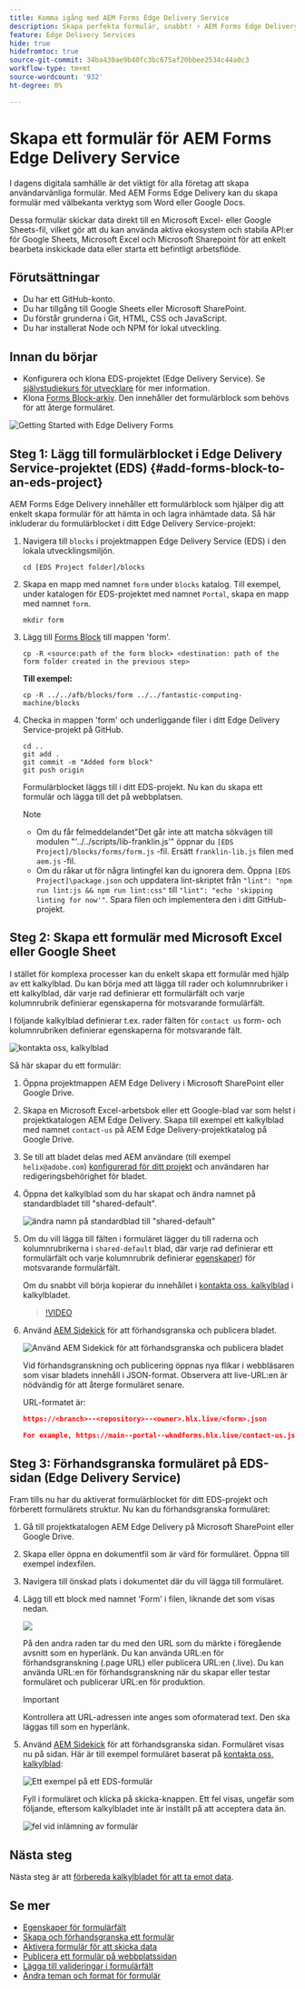 ```yaml
---
title: Komma igång med AEM Forms Edge Delivery Service
description: Skapa perfekta formulär, snabbt! ⚡ AEM Forms Edge Delivery, dokumentbaserad framtagning = blixtsnabb och SEO-anpassade formulär för nöjdare användare och sökmotorer.
feature: Edge Delivery Services
hide: true
hidefromtoc: true
source-git-commit: 34ba430ae9b40fc3bc675af20bbee2534c44a0c3
workflow-type: tm+mt
source-wordcount: '932'
ht-degree: 0%

---
```



# Skapa ett formulär för AEM Forms Edge Delivery Service

I dagens digitala samhälle är det viktigt för alla företag att skapa användarvänliga formulär. Med AEM Forms Edge Delivery kan du skapa formulär med välbekanta verktyg som Word eller Google Docs.

Dessa formulär skickar data direkt till en Microsoft Excel- eller Google Sheets-fil, vilket gör att du kan använda aktiva ekosystem och stabila API:er för Google Sheets, Microsoft Excel och Microsoft Sharepoint för att enkelt bearbeta inskickade data eller starta ett befintligt arbetsflöde.

## Förutsättningar

* Du har ett GitHub-konto.
* Du har tillgång till Google Sheets eller Microsoft SharePoint.
* Du förstår grunderna i Git, HTML, CSS och JavaScript.
* Du har installerat Node och NPM för lokal utveckling.

## Innan du börjar

* Konfigurera och klona EDS-projektet (Edge Delivery Service). Se [självstudiekurs för utvecklare](https://www.aem.live/developer/tutorial) för mer information.
* Klona [Forms Block-arkiv](https://github.com/adobe/afb). Den innehåller det formulärblock som behövs för att återge formuläret.

![Getting Started with Edge Delivery Forms](/help/edge/assets/getting-started-with-eds-forms.png)


## Steg 1: Lägg till formulärblocket i Edge Delivery Service-projektet (EDS) {#add-forms-block-to-an-eds-project}

AEM Forms Edge Delivery innehåller ett formulärblock som hjälper dig att enkelt skapa formulär för att hämta in och lagra inhämtade data. Så här inkluderar du formulärblocket i ditt Edge Delivery Service-projekt:

1. Navigera till `blocks` i projektmappen Edge Delivery Service (EDS) i den lokala utvecklingsmiljön.


   ```Shell
   cd [EDS Project folder]/blocks
   ```

1. Skapa en mapp med namnet `form` under `blocks` katalog. Till exempel, under katalogen för EDS-projektet med namnet `Portal`, skapa en mapp med namnet `form`.

   ```Shell
   mkdir form
   ```


1. Lägg till [Forms Block](https://github.com/adobe/afb/tree/main/blocks/form) till mappen &#39;form&#39;.

   ```shell
   cp -R <source:path of the form block> <destination: path of the form folder created in the previous step>
   ```

   **Till exempel:**


   ```shell
   cp -R ../../afb/blocks/form ../../fantastic-computing-machine/blocks 
   ```



1. Checka in mappen &#39;form&#39; och underliggande filer i ditt Edge Delivery Service-projekt på GitHub.

   ```Shell
   cd ..
   git add .
   git commit -m "Added form block"
   git push origin
   ```

   Formulärblocket läggs till i ditt EDS-projekt. Nu kan du skapa ett formulär och lägga till det på webbplatsen.

   >[!NOTE]
   >
   > * Om du får felmeddelandet&quot;Det går inte att matcha sökvägen till modulen &quot;&#39;../../scripts/lib-franklin.js&#39;&quot; öppnar du `[EDS Project]/blocks/forms/form.js` -fil. Ersätt `franklin-lib.js` filen med `aem.js` -fil.
   > * Om du råkar ut för några lintingfel kan du ignorera dem. Öppna `[EDS Project]\package.json` och uppdatera lint-skriptet från `"lint": "npm run lint:js && npm run lint:css"` till `"lint": "echo 'skipping linting for now'"`. Spara filen och implementera den i ditt GitHub-projekt.

## Steg 2: Skapa ett formulär med Microsoft Excel eller Google Sheet

I stället för komplexa processer kan du enkelt skapa ett formulär med hjälp av ett kalkylblad. Du kan börja med att lägga till rader och kolumnrubriker i ett kalkylblad, där varje rad definierar ett formulärfält och varje kolumnrubrik definierar egenskaperna för motsvarande formulärfält.

I följande kalkylblad definierar t.ex. rader fälten för `contact us` form- och kolumnrubriken definierar egenskaperna för motsvarande fält.

![kontakta oss, kalkylblad](/help/edge/assets/contact-us-form-spreadsheet.png)

Så här skapar du ett formulär:

1. Öppna projektmappen AEM Edge Delivery i Microsoft SharePoint eller Google Drive.

1. Skapa en Microsoft Excel-arbetsbok eller ett Google-blad var som helst i projektkatalogen AEM Edge Delivery. Skapa till exempel ett kalkylblad med namnet `contact-us` på AEM Edge Delivery-projektkatalog på Google Drive.

1. Se till att bladet delas med AEM användare (till exempel `helix@adobe.com`) [konfigurerad för ditt projekt](https://www.aem.live/docs/setup-customer-sharepoint) och användaren har redigeringsbehörighet för bladet.

1. Öppna det kalkylblad som du har skapat och ändra namnet på standardbladet till &quot;shared-default&quot;.

   ![ändra namn på standardblad till &quot;shared-default&quot;](/help/edge/assets/rename-sheet-to-shared-default.png)

1. Om du vill lägga till fälten i formuläret lägger du till raderna och kolumnrubrikerna i `shared-default` blad, där varje rad definierar ett formulärfält och varje kolumnrubrik definierar [egenskaper](/help/edge/docs/forms/eds-form-field-properties)) för motsvarande formulärfält.

   Om du snabbt vill börja kopierar du innehållet i [kontakta oss, kalkylblad](https://docs.google.com/spreadsheets/d/12jvYjo1a3GOV30IqPY6_7YaCQtUmzWpFhoiOHDcjB28/edit?usp=drive_link) i kalkylbladet.

   >[!VIDEO](https://video.tv.adobe.com/v/3427468?quality=12&learn=on)

1. Använd [AEM Sidekick](https://www.aem.live/developer/tutorial#preview-and-publish-your-content) för att förhandsgranska och publicera bladet.

   ![Använd AEM Sidekick för att förhandsgranska och publicera bladet](/help/edge/assets/preview-form.png)

   Vid förhandsgranskning och publicering öppnas nya flikar i webbläsaren som visar bladets innehåll i JSON-format. Observera att live-URL:en är nödvändig för att återge formuläret senare.

   URL-formatet är:

   ```JSON
   https://<branch>--<repository>--<owner>.hlx.live/<form>.json
   
   For example, https://main--portal--wkndforms.hlx.live/contact-us.json
   ```



## Steg 3: Förhandsgranska formuläret på EDS-sidan (Edge Delivery Service)

Fram tills nu har du aktiverat formulärblocket för ditt EDS-projekt och förberett formulärets struktur. Nu kan du förhandsgranska formuläret:

1. Gå till projektkatalogen AEM Edge Delivery på Microsoft SharePoint eller Google Drive.

1. Skapa eller öppna en dokumentfil som är värd för formuläret. Öppna till exempel indexfilen.

1. Navigera till önskad plats i dokumentet där du vill lägga till formuläret.

1. Lägg till ett block med namnet &#39;Form&#39; i filen, liknande det som visas nedan.

   ![](/help/edge/assets/form-block-in-sites-page-example.png)

   På den andra raden tar du med den URL som du märkte i föregående avsnitt som en hyperlänk. Du kan använda URL:en för förhandsgranskning (.page URL) eller publicera URL:en (.live). Du kan använda URL:en för förhandsgranskning när du skapar eller testar formuläret och publicerar URL:en för produktion.

   >[!IMPORTANT]
   >
   >
   > Kontrollera att URL-adressen inte anges som oformaterad text. Den ska läggas till som en hyperlänk.

1. Använd [AEM Sidekick](https://www.aem.live/developer/tutorial#preview-and-publish-your-content) för att förhandsgranska sidan. Formuläret visas nu på sidan. Här är till exempel formuläret baserat på [kontakta oss, kalkylblad](https://docs.google.com/spreadsheets/d/12jvYjo1a3GOV30IqPY6_7YaCQtUmzWpFhoiOHDcjB28/edit?usp=drive_link):


   ![Ett exempel på ett EDS-formulär](/help/edge/assets/eds-form.png)

   Fyll i formuläret och klicka på skicka-knappen. Ett fel visas, ungefär som följande, eftersom kalkylbladet inte är inställt på att acceptera data än.

   ![fel vid inlämning av formulär](/help/edge/assets/form-error.png)

## Nästa steg

Nästa steg är att [förbereda kalkylbladet för att ta emot data](/help/edge/docs/forms/submit-forms.md).



## Se mer

* [Egenskaper för formulärfält](/help/edge/docs/forms/eds-form-field-properties)
* [Skapa och förhandsgranska ett formulär](/help/edge/docs/forms/create-forms.md)
* [Aktivera formulär för att skicka data](/help/edge/docs/forms/submit-forms.md)
* [Publicera ett formulär på webbplatssidan](/help/edge/docs/forms/publish-eds-forms.md)
* [Lägga till valideringar i formulärfält](/help/edge/docs/forms/validate-forms.md)
* [Ändra teman och format för formulär](/help/edge/docs/forms/style-theme-forms.md)

